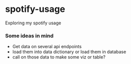 # spotify-usage
Exploring my spotify usage

### Some ideas in mind
- Get data on several api endpoints
- load them into data dictionary or load them in database
- call on those data to make some viz or table? 